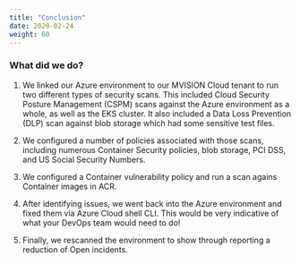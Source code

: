 ```yaml
---
title: "Conclusion"
date: 2020-02-24
weight: 60
---
```


### What did we do? ###

1. We linked our Azure environment to our MVISION Cloud tenant to run two different types of security scans. This included Cloud Security Posture Management (CSPM) scans against the Azure environment as a whole, as well as the EKS cluster. It also included a Data Loss Prevention (DLP) scan against blob storage which had some sensitive test files.

2. We configured a number of policies associated with those scans, including numerous Container Security policies, blob storage, PCI DSS, and US Social Security Numbers.

3. We configured a Container vulnerability policy and run a scan agains Container images in ACR.

4. After identifying issues, we went back into the Azure environment and fixed them via Azure Cloud shell CLI. This would be very indicative of what your DevOps team would need to do!

5. Finally, we rescanned the environment to show through reporting a reduction of Open incidents.
